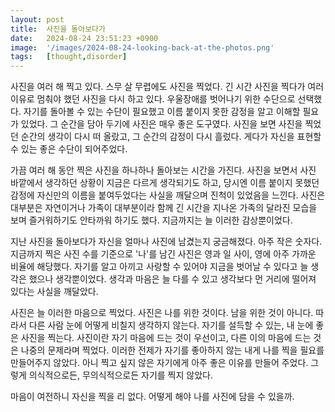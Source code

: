 ```yaml
---
layout: post
title:  사진을 돌아보다가
date:   2024-08-24 23:51:23 +0900
image:  '/images/2024-08-24-looking-back-at-the-photos.png'
tags:   [thought,disorder]
---
```


사진을 여러 해 찍고 있다. 스무 살 무렵에도 사진을 찍었다. 긴 시간 사진을 찍다가 여러 이유로 멈춰야 했던 사진을 다시 하고 있다. 우울장애를 벗어나기 위한 수단으로 선택했다. 자기를 돌아볼 수 있는 수단이 필요했고 이름 붙이지 못한 감정을 알고 이해할 필요가 있었다. 그 순간을 담아 두기에 사진은 매우 좋은 도구였다. 사진을 보면 사진을 찍었던 순간의 생각이 다시 떠 올랐고, 그 순간의 감정이 다시 흘렀다. 게다가 자신을 표현할 수 있는 좋은 수단이 되어주었다.

가끔 여러 해 동안 찍은 사진을 하나하나 돌아보는 시간을 가진다. 사진을 보면서 사진 바깥에서 생각하던 상황이 지금은 다르게 생각되기도 하고, 당시엔 이름 붙이지 못했던 감정에 자신만의 이름을 붙여두었다는 사실을 깨달으며 진척이 있었음을 느낀다. 사진은 대부분은 자연이거나 가족이 대부분이라 함께 긴 시간을 지나온 가족의 달라진 모습을 보며 즐거워하기도 안타까워 하기도 했다. 지금까지는 늘 이러한 감상뿐이었다.

지난 사진을 돌아보다가 자신을 얼마나 사진에 남겼는지 궁금해졌다. 아주 작은 숫자다. 지금까지 찍은 사진 수를 기준으로 '나'를 남긴 사진은 영과 일 사이, 영에 아주 가까운 비율에 해당했다. 자기를 알고 아끼고 사랑할 수 있어야 지금을 벗어날 수 있다고 늘 생각은 했으나 생각뿐이었다. 생각과 마음은 늘 다를 수 있고 생각보다 먼 거리에 떨어져 있다는 사실을 깨달았다. 

사진은 늘 이러한 마음으로 찍었다. 사진은 나를 위한 것이다. 남을 위한 것이 아니다. 따라서 다른 사람 눈에 어떻게 비칠지 생각하지 않는다. 자기를 설득할 수 있는, 내 눈에 좋은 사진을 찍는다. 사진이란 자기 마음에 드는 것이 우선이고, 다른 이의 마음에 드는 것은 나중의 문제라며 찍었다. 이러한 전제가 자기를 좋아하지 않는 내게 나를 찍을 필요를 만들어주지 않았다. 아니 찍고 싶지 않은 자기에게 아주 좋은 이유를 만들어 주었다. 그렇게 의식적으로든, 무의식적으로든 자기를 찍지 않았다.

마음이 여전하니 자신을 찍을 리 없다. 어떻게 해야 나를 사진에 담을 수 있을까.

